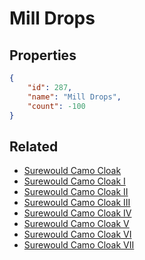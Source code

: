 # Mill Drops

<no description available>

## Properties

```json
{
    "id": 287,
    "name": "Mill Drops",
    "count": -100
}
```

## Related

- [Surewould Camo Cloak](../items/7878-surewould-camo-cloak.md)
- [Surewould Camo Cloak I](../items/7879-surewould-camo-cloak-i.md)
- [Surewould Camo Cloak II](../items/7880-surewould-camo-cloak-ii.md)
- [Surewould Camo Cloak III](../items/7881-surewould-camo-cloak-iii.md)
- [Surewould Camo Cloak IV](../items/7882-surewould-camo-cloak-iv.md)
- [Surewould Camo Cloak V](../items/7883-surewould-camo-cloak-v.md)
- [Surewould Camo Cloak VI](../items/7884-surewould-camo-cloak-vi.md)
- [Surewould Camo Cloak VII](../items/7885-surewould-camo-cloak-vii.md)


